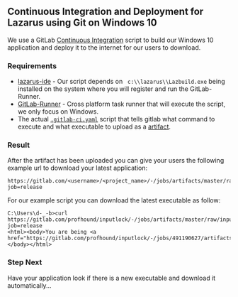 ## Continuous Integration and Deployment for Lazarus using Git on Windows 10

We use a GitLab [Continuous Integration](ci) script to build our Windows 10 application and deploy it to the internet for our users to download.

### Requirements

- [lazarus-ide](https://www.lazarus-ide.org/) - Our script depends on ` c:\\lazarus\\Lazbuild.exe` being installed on the system where you will register and run the GitLab-Runner.
- [GitLab-Runner](https://docs.gitlab.com/runner/install/windows.html) - Cross platform task runner that will execute the script, we only focus on Windows.
- The actual [`.gitlab-ci.yaml`](https://gitlab.com/profhound/inputlock/-/blob/master/.gitlab-ci.yml) script that tells gitlab what command to execute and what executable to upload as a [artifact](job_artifacts).

### Result

After the artifact has been uploaded you can give your users the following example url to download your latest application:

```
https://gitlab.com/<username>/<project_name>/-/jobs/artifacts/master/raw/<path_to_exe>?job=release
```

For our example script you can download the latest executable as follow:

```
C:\Users\d-_-b>curl https://gitlab.com/profhound/inputlock/-/jobs/artifacts/master/raw/inputlock.exe?job=release
<html><body>You are being <a href="https://gitlab.com/profhound/inputlock/-/jobs/491190627/artifacts/raw/inputlock.exe">redirected</a>.</body></html>
```

### Step Next

Have your application look if there is a new executable and download it automatically...

[ci]: https://en.wikipedia.org/wiki/Continuous_integration
[job_artifacts]: https://docs.gitlab.com/ce/ci/pipelines/job_artifacts.html
[inputlock.exe]: https://gitlab.com/profhound/inputlock/-/jobs/artifacts/master/raw/inputlock.exe?job=release

